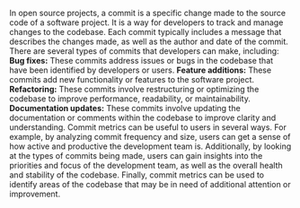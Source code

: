 In open source projects, a commit is a specific change made to the source code of a software project. It is a way for developers to track and manage changes to the codebase. 
Each commit typically includes a message that describes the changes made, as well as the author and date of the commit.
There are several types of commits that developers can make, including:
**Bug fixes:** These commits address issues or bugs in the codebase that have been identified by developers or users.
**Feature additions:** These commits add new functionality or features to the software project.
**Refactoring:** These commits involve restructuring or optimizing the codebase to improve performance, readability, or maintainability.
**Documentation updates:** These commits involve updating the documentation or comments within the codebase to improve clarity and understanding.
Commit metrics can be useful to users in several ways. 
For example, by analyzing commit frequency and size, users can get a sense of how active and productive the development team is. 
Additionally, by looking at the types of commits being made, users can gain insights into the priorities and focus of the development team, as well as the overall health and stability of the codebase. Finally, commit metrics can be used to identify areas of the codebase that may be in need of additional attention or improvement.
